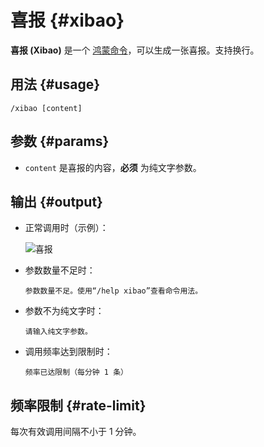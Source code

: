 # 喜报 {#xibao}

**喜报 (Xibao)** 是一个 [鸿蒙命令](/harmony/)，可以生成一张喜报。支持换行。

## 用法 {#usage}

```
/xibao [content]
```

## 参数 {#params}

* `content` 是喜报的内容，**必须** 为纯文字参数。

## 输出 {#output}

* 正常调用时（示例）：

  ![喜报](/xibao.png)

* 参数数量不足时：

  ```
  参数数量不足。使用“/help xibao”查看命令用法。
  ```

* 参数不为纯文字时：

  ```
  请输入纯文字参数。
  ```

* 调用频率达到限制时：

  ```
  频率已达限制（每分钟 1 条）
  ```

## 频率限制 {#rate-limit}

每次有效调用间隔不小于 1 分钟。
